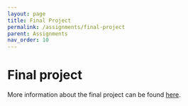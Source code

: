 ```yaml
---
layout: page
title: Final Project
permalink: /assignments/final-project
parent: Assignments
nav_order: 10
---
```

  
# Final project  
  
More information about the final project can be found [here](#).
  
  